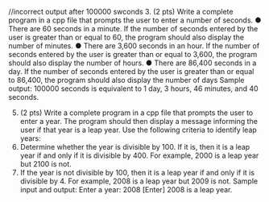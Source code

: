 //incorrect output after 100000  swconds
3. (2 pts) Write a complete program in a cpp file that prompts the user to enter a number of
seconds.
● There are 60 seconds in a minute. If the number of seconds entered by the user is
greater than or equal to 60, the program should also display the number of
minutes.
● There are 3,600 seconds in an hour. If the number of seconds entered by the user
is greater than or equal to 3,600, the program should also display the number of
hours.
● There are 86,400 seconds in a day. If the number of seconds entered by the user is
greater than or equal to 86,400, the program should also display the number of
days
Sample output:
100000 seconds is equivalent to 1 day, 3 hours, 46
minutes, and 40 seconds.

5. (2 pts) Write a complete program in a cpp file that prompts the user to enter a year. The
program should then display a message informing the user if that year is a leap year. Use
the following criteria to identify leap years:
1. Determine whether the year is divisible by 100. If it is, then it is a leap year if and
only if it is divisible by 400. For example, 2000 is a leap year but 2100 is not.
2. If the year is not divisible by 100, then it is a leap year if and only if it is divisible
by 4. For example, 2008 is a leap year but 2009 is not.
Sample input and output:
Enter a year: 2008 [Enter]
2008 is a leap year.
